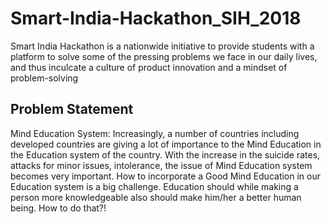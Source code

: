 # Smart-India-Hackathon_SIH_2018
Smart India Hackathon is a nationwide initiative to provide students with a platform to solve some of the pressing problems we face in our daily lives, and thus inculcate a culture of product innovation and a mindset of problem-solving

## Problem Statement
Mind Education System: Increasingly, a number of countries including developed countries are giving a lot of importance to the Mind Education in the Education system of the country. With the increase in the suicide rates, attacks for minor issues, intolerance, the issue of Mind Education system becomes very important. How to incorporate a Good Mind Education in our Education system is a big challenge. Education should while making a person more knowledgeable also should make him/her a better human being. How to do that?!

